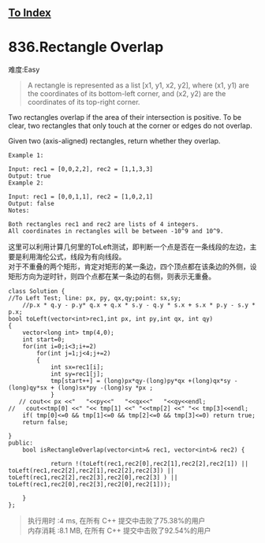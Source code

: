 [To Index](/index.md)
---
# 836.Rectangle Overlap
难度:Easy
> A rectangle is represented as a list [x1, y1, x2, y2], where (x1, y1) are the coordinates of its bottom-left corner, and (x2, y2) are the coordinates of its top-right corner.

Two rectangles overlap if the area of their intersection is positive.  To be clear, two rectangles that only touch at the corner or edges do not overlap.

Given two (axis-aligned) rectangles, return whether they overlap.

```
Example 1:

Input: rec1 = [0,0,2,2], rec2 = [1,1,3,3]
Output: true
Example 2:

Input: rec1 = [0,0,1,1], rec2 = [1,0,2,1]
Output: false
Notes:

Both rectangles rec1 and rec2 are lists of 4 integers.
All coordinates in rectangles will be between -10^9 and 10^9.
```


这里可以利用计算几何里的ToLeft测试，即判断一个点是否在一条线段的左边，主要是利用海伦公式，线段为有向线段。   
对于不重叠的两个矩形，肯定对矩形的某一条边，四个顶点都在该条边的外侧，设矩形方向为逆时针，则四个点都在某一条边的右侧，则表示无重叠。   
```
class Solution {
//To Left Test; line: px, py, qx,qy;point: sx,sy;
    //p.x * q.y - p.y* q.x + q.x * s.y - q.y * s.x + s.x * p.y - s.y * p.x;
bool toLeft(vector<int>rec1,int px, int py,int qx, int qy)
{
    vector<long int> tmp(4,0);
    int start=0;
    for(int i=0;i<3;i+=2)
        for(int j=1;j<4;j+=2)
        {
            int sx=rec1[i];
            int sy=rec1[j];
            tmp[start++] = (long)px*qy-(long)py*qx +(long)qx*sy -(long)qy*sx + (long)sx*py -(long)sy *px ;  
            }
   // cout<< px <<"   "<<py<<"   "<<qx<<"   "<<qy<<endl;
//   cout<<tmp[0] <<" "<< tmp[1] <<" "<<tmp[2] <<" "<< tmp[3]<<endl;
    if( tmp[0]<=0 && tmp[1]<=0 && tmp[2]<=0 && tmp[3]<=0) return true;
    return false;

}
public:
    bool isRectangleOverlap(vector<int>& rec1, vector<int>& rec2) {
        
            return !(toLeft(rec1,rec2[0],rec2[1],rec2[2],rec2[1]) || toLeft(rec1,rec2[2],rec2[1],rec2[2],rec2[3]) || toLeft(rec1,rec2[2],rec2[3],rec2[0],rec2[3] ) || toLeft(rec1,rec2[0],rec2[3],rec2[0],rec2[1]));
        
    }
};
```

> 执行用时 :4 ms, 在所有 C++ 提交中击败了75.38%的用户   
内存消耗 :8.1 MB, 在所有 C++ 提交中击败了92.54%的用户
